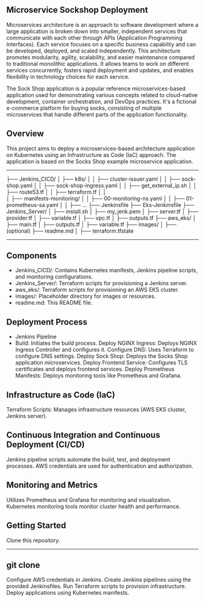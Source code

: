 ## Microservice Sockshop Deployment 

Microservices architecture is an approach to software development where a large application is broken down into smaller, independent services that communicate with each other through APIs (Application Programming Interfaces). Each service focuses on a specific business capability and can be developed, deployed, and scaled independently. This architecture promotes modularity, agility, scalability, and easier maintenance compared to traditional monolithic applications. It allows teams to work on different services concurrently, fosters rapid deployment and updates, and enables flexibility in technology choices for each service.

The Sock Shop application is a popular reference microservices-based application used for demonstrating various concepts related to cloud-native development, container orchestration, and DevOps practices. It's a fictional e-commerce platform for buying socks, consisting of multiple microservices that handle different parts of the application functionality.

## Overview

This project aims to deploy a microservices-based architecture application on Kubernetes using an Infrastructure as Code (IaC) approach. The application is based on the Socks Shop example microservice application.


---
   ├── Jenkins_CICD/
│   ├── k8s/
│   │   ├── cluster-issuer.yaml
│   │   ├── sock-shop.yaml
│   │   ├── sock-shop-ingress.yaml
│   │   ├── get_external_ip.sh
│   │   ├── route53.tf
│   │   ├── terraform.tf
│   │   
│   ├── manifests-monitoring/
│   │   ├── 00-monitoring-ns.yaml
│   │   ├── 01-prometheus-sa.yaml
│   │   ├── ...
├── Jenkinsfile
├── Eks-Jenkinsfile
├── Jenkins_Server/
│   ├── install.sh
│   ├── my_jenk.pem
│   ├── server.tf
│   ├── provider.tf
│   ├── variable.tf
│   ├── vpc.tf
│   ├── outputs.tf
├── aws_eks/
│   ├── main.tf
│   ├── outputs.tf
│   ├── variable.tf
├── images/
│   ├── (optional)
├── readme.md
│
├── terraform.tfstate

---

 ## Components
 * Jenkins_CICD/: Contains Kubernetes manifests, Jenkins pipeline scripts, and monitoring configurations.
* Jenkins_Server/: Terraform scripts for provisioning a Jenkins server.
* aws_eks/: Terraform scripts for provisioning an AWS EKS cluster.
* images/: Placeholder directory for images or resources.
* readme.md: This README file.


## Deployment Process
* Jenkins Pipeline
* Build: Initiates the build process.
Deploy NGINX Ingress: Deploys NGINX Ingress Controller and configures it.
Configure DNS: Uses Terraform to configure DNS settings.
Deploy Sock Shop: Deploys the Socks Shop application microservices.
Deploy Frontend Service: Configures TLS certificates and deploys frontend services.
Deploy Prometheus Manifests: Deploys monitoring tools like Prometheus and Grafana.

 ## Infrastructure as Code (IaC)
Terraform Scripts: Manages infrastructure resources (AWS EKS cluster, Jenkins server).

## Continuous Integration and Continuous Deployment (CI/CD)
Jenkins pipeline scripts automate the build, test, and deployment processes.
AWS credentials are used for authentication and authorization.

## Monitoring and Metrics
Utilizes Prometheus and Grafana for monitoring and visualization.
Kubernetes monitoring tools monitor cluster health and performance.

## Getting Started
Clone this repository.

---
  git clone 
--- 
      
Configure AWS credentials in Jenkins.
Create Jenkins pipelines using the provided Jenkinsfiles.
Run Terraform scripts to provision infrastructure.
Deploy applications using Kubernetes manifests.
